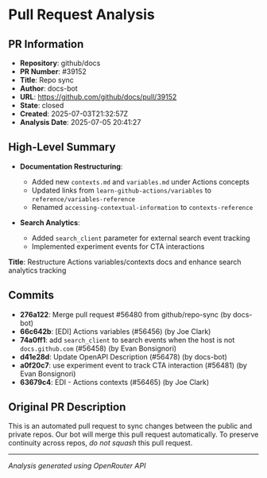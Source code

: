 # Pull Request Analysis

## PR Information
- **Repository**: github/docs
- **PR Number**: #39152
- **Title**: Repo sync
- **Author**: docs-bot
- **URL**: https://github.com/github/docs/pull/39152
- **State**: closed
- **Created**: 2025-07-03T21:32:57Z
- **Analysis Date**: 2025-07-05 20:41:27

## High-Level Summary

- **Documentation Restructuring**:  
  - Added new `contexts.md` and `variables.md` under Actions concepts  
  - Updated links from `learn-github-actions/variables` to `reference/variables-reference`  
  - Renamed `accessing-contextual-information` to `contexts-reference`  

- **Search Analytics**:  
  - Added `search_client` parameter for external search event tracking  
  - Implemented experiment events for CTA interactions  

**Title**: Restructure Actions variables/contexts docs and enhance search analytics tracking

## Commits

- **276a122**: Merge pull request #56480 from github/repo-sync (by docs-bot)
- **66c642b**: [EDI] Actions variables (#56456) (by Joe Clark)
- **74a0ff1**: add `search_client` to search events when the host is not `docs.github.com` (#56458) (by Evan Bonsignori)
- **d41e28d**: Update OpenAPI Description (#56478) (by docs-bot)
- **a0f20c7**: use experiment event to track CTA interaction (#56481) (by Evan Bonsignori)
- **63679c4**: EDI - Actions contexts (#56465) (by Joe Clark)


## Original PR Description


This is an automated pull request to sync changes between the public and private repos.
Our bot will merge this pull request automatically.
To preserve continuity across repos, _do not squash_ this pull request.


---
*Analysis generated using OpenRouter API*
